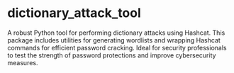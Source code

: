 # dictionary_attack_tool
A robust Python tool for performing dictionary attacks using Hashcat. This package includes utilities for generating wordlists and wrapping Hashcat commands for efficient password cracking. Ideal for security professionals to test the strength of password protections and improve cybersecurity measures.
